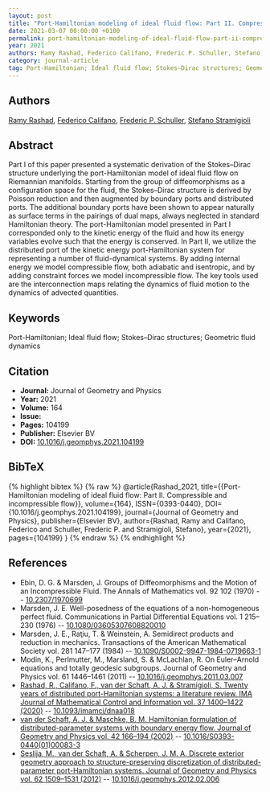 ```yaml
---
layout: post
title: "Port-Hamiltonian modeling of ideal fluid flow: Part II. Compressible and incompressible flow"
date: 2021-03-07 00:00:00 +0100
permalink: port-hamiltonian-modeling-of-ideal-fluid-flow-part-ii-compressible-and-incompressible-flow
year: 2021
authors: Ramy Rashad, Federico Califano, Frederic P. Schuller, Stefano Stramigioli
category: journal-article
tag: Port-Hamiltonian; Ideal fluid flow; Stokes–Dirac structures; Geometric fluid dynamics
---
```

 
## Authors
[Ramy Rashad](authors/ramy-rashad), [Federico Califano](authors/federico-califano), [Frederic P. Schuller](authors/frederic-p-schuller), [Stefano Stramigioli](authors/stefano-stramigioli)
 
## Abstract
Part I of this paper presented a systematic derivation of the Stokes–Dirac structure underlying the port-Hamiltonian model of ideal fluid flow on Riemannian manifolds. Starting from the group of diffeomorphisms as a configuration space for the fluid, the Stokes–Dirac structure is derived by Poisson reduction and then augmented by boundary ports and distributed ports. The additional boundary ports have been shown to appear naturally as surface terms in the pairings of dual maps, always neglected in standard Hamiltonian theory. The port-Hamiltonian model presented in Part I corresponded only to the kinetic energy of the fluid and how its energy variables evolve such that the energy is conserved. In Part II, we utilize the distributed port of the kinetic energy port-Hamiltonian system for representing a number of fluid-dynamical systems. By adding internal energy we model compressible flow, both adiabatic and isentropic, and by adding constraint forces we model incompressible flow. The key tools used are the interconnection maps relating the dynamics of fluid motion to the dynamics of advected quantities.
 
## Keywords
Port-Hamiltonian; Ideal fluid flow; Stokes–Dirac structures; Geometric fluid dynamics
 
## Citation
- **Journal:** Journal of Geometry and Physics
- **Year:** 2021
- **Volume:** 164
- **Issue:** 
- **Pages:** 104199
- **Publisher:** Elsevier BV
- **DOI:** [10.1016/j.geomphys.2021.104199](https://doi.org/10.1016/j.geomphys.2021.104199)
 
## BibTeX
{% highlight bibtex %}
{% raw %}
@article{Rashad_2021,
  title={{Port-Hamiltonian modeling of ideal fluid flow: Part II. Compressible and incompressible flow}},
  volume={164},
  ISSN={0393-0440},
  DOI={10.1016/j.geomphys.2021.104199},
  journal={Journal of Geometry and Physics},
  publisher={Elsevier BV},
  author={Rashad, Ramy and Califano, Federico and Schuller, Frederic P. and Stramigioli, Stefano},
  year={2021},
  pages={104199}
}
{% endraw %}
{% endhighlight %}
 
## References
- Ebin, D. G. & Marsden, J. Groups of Diffeomorphisms and the Motion of an Incompressible Fluid. The Annals of Mathematics vol. 92 102 (1970) -- [10.2307/1970699](https://doi.org/10.2307/1970699)
- Marsden, J. E. Well-posedness of the equations of a non-homogeneous perfect fluid. Communications in Partial Differential Equations vol. 1 215–230 (1976) -- [10.1080/03605307608820010](https://doi.org/10.1080/03605307608820010)
- Marsden, J. E., Raţiu, T. & Weinstein, A. Semidirect products and reduction in mechanics. Transactions of the American Mathematical Society vol. 281 147–177 (1984) -- [10.1090/S0002-9947-1984-0719663-1](https://doi.org/10.1090/S0002-9947-1984-0719663-1)
- Modin, K., Perlmutter, M., Marsland, S. & McLachlan, R. On Euler–Arnold equations and totally geodesic subgroups. Journal of Geometry and Physics vol. 61 1446–1461 (2011) -- [10.1016/j.geomphys.2011.03.007](https://doi.org/10.1016/j.geomphys.2011.03.007)
- [Rashad, R., Califano, F., van der Schaft, A. J. & Stramigioli, S. Twenty years of distributed port-Hamiltonian systems: a literature review. IMA Journal of Mathematical Control and Information vol. 37 1400–1422 (2020)](twenty-years-of-distributed-port-hamiltonian-systems-a-literature-review) -- [10.1093/imamci/dnaa018](https://doi.org/10.1093/imamci/dnaa018)
- [van der Schaft, A. J. & Maschke, B. M. Hamiltonian formulation of distributed-parameter systems with boundary energy flow. Journal of Geometry and Physics vol. 42 166–194 (2002)](hamiltonian-formulation-of-distributed-parameter-systems-with-boundary-energy-flow) -- [10.1016/S0393-0440(01)00083-3](https://doi.org/10.1016/S0393-0440(01)00083-3)
- [Seslija, M., van der Schaft, A. & Scherpen, J. M. A. Discrete exterior geometry approach to structure-preserving discretization of distributed-parameter port-Hamiltonian systems. Journal of Geometry and Physics vol. 62 1509–1531 (2012)](discrete-exterior-geometry-approach-to-structure-preserving-discretization-of-distributed-parameter-port-hamiltonian-systems) -- [10.1016/j.geomphys.2012.02.006](https://doi.org/10.1016/j.geomphys.2012.02.006)

